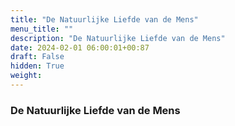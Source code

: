 ```yaml
---
title: "De Natuurlijke Liefde van de Mens"
menu_title: ""
description: "De Natuurlijke Liefde van de Mens"
date: 2024-02-01 06:00:01+00:87
draft: False
hidden: True
weight:
---
```

### De Natuurlijke Liefde van de Mens
